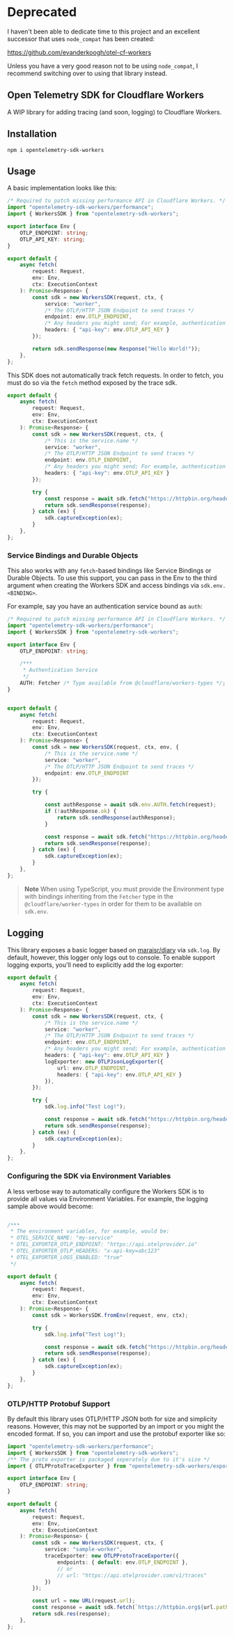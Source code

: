 <!-- markdownlint-configure-file { "hard_tab": { "code_blocks": false } } -->
# Deprecated

I haven't been able to dedicate time to this project and an excellent successor that uses `node_compat` has been created:

https://github.com/evanderkoogh/otel-cf-workers

Unless you have a very good reason not to be using `node_compat`, I recommend switching over to using that library instead.


## Open Telemetry SDK for Cloudflare Workers

A WIP library for adding tracing (and soon, logging) to Cloudflare Workers.

## Installation

```shell
npm i opentelemetry-sdk-workers
```

## Usage

A basic implementation looks like this:

```typescript
/* Required to patch missing performance API in Cloudflare Workers. */
import "opentelemetry-sdk-workers/performance";
import { WorkersSDK } from "opentelemetry-sdk-workers";

export interface Env {
	OTLP_ENDPOINT: string;
	OTLP_API_KEY: string;
}

export default {
	async fetch(
		request: Request,
		env: Env,
		ctx: ExecutionContext
	): Promise<Response> {
		const sdk = new WorkersSDK(request, ctx, {
			service: "worker",
			/* The OTLP/HTTP JSON Endpoint to send traces */
			endpoint: env.OTLP_ENDPOINT,
			/* Any headers you might send; For example, authentication headers */
			headers: { "api-key": env.OTLP_API_KEY }
		});

		return sdk.sendResponse(new Response("Hello World!"));
	},
};
```

This SDK does not automatically track fetch requests. In order to fetch, you must do so via the `fetch` method exposed by the trace sdk.

```typescript
export default {
	async fetch(
		request: Request,
		env: Env,
		ctx: ExecutionContext
	): Promise<Response> {
		const sdk = new WorkersSDK(request, ctx, {
			/* This is the service.name */
			service: "worker",
			/* The OTLP/HTTP JSON Endpoint to send traces */
			endpoint: env.OTLP_ENDPOINT,
			/* Any headers you might send; For example, authentication headers */
			headers: { "api-key": env.OTLP_API_KEY }
		});

		try {
			const response = await sdk.fetch("https://httpbin.org/headers/");
			return sdk.sendResponse(response);
		} catch (ex) {
			sdk.captureException(ex);
		}
	},
};
```

### Service Bindings and Durable Objects

This also works with any `fetch`-based bindings like Service Bindings or Durable Objects.
To use this support, you can pass in the Env to the third argument when creating the Workers SDK and access bindings via `sdk.env.<BINDING>`.

For example, say you have an authentication service bound as `auth`:

```typescript
/* Required to patch missing performance API in Cloudflare Workers. */
import "opentelemetry-sdk-workers/performance";
import { WorkersSDK } from "opentelemetry-sdk-workers";

export interface Env {
	OTLP_ENDPOINT: string;

	/***
	 * Authentication Service
	 */
	AUTH: Fetcher /* Type available from @cloudflare/workers-types */;
}


export default {
	async fetch(
		request: Request,
		env: Env,
		ctx: ExecutionContext
	): Promise<Response> {
		const sdk = new WorkersSDK(request, ctx, env, {
			/* This is the service.name */
			service: "worker",
			/* The OTLP/HTTP JSON Endpoint to send traces */
			endpoint: env.OTLP_ENDPOINT
		});

		try {

			const authResponse = await sdk.env.AUTH.fetch(request);
			if (!authResponse.ok) {
				return sdk.sendResponse(authResponse);
			}

			const response = await sdk.fetch("https://httpbin.org/headers/");
			return sdk.sendResponse(response);
		} catch (ex) {
			sdk.captureException(ex);
		}
	},
};
```

> **Note**
> When using TypeScript, you must provide the Environment type with bindings inheriting from the `Fetcher` type in the `@cloudflare/worker-types` in order for them to be available on `sdk.env`.

## Logging

This library exposes a basic logger based on [maraisr/diary](https://github.com/maraisr/diary) via `sdk.log`. By default, however, this logger only logs out to console. To enable support logging exports, you'll need to explicitly add the log exporter:

```typescript
export default {
	async fetch(
		request: Request,
		env: Env,
		ctx: ExecutionContext
	): Promise<Response> {
		const sdk = new WorkersSDK(request, ctx, {
			/* This is the service.name */
			service: "worker",
			/* The OTLP/HTTP JSON Endpoint to send traces */
			endpoint: env.OTLP_ENDPOINT,
			/* Any headers you might send; For example, authentication headers */
			headers: { "api-key": env.OTLP_API_KEY } 
			logExporter: new OTLPJsonLogExporter({
				url: env.OTLP_ENDPOINT,
				headers: { "api-key": env.OTLP_API_KEY } 
			}),
		});

		try {
			sdk.log.info("Test Log!");

			const response = await sdk.fetch("https://httpbin.org/headers/");
			return sdk.sendResponse(response);
		} catch (ex) {
			sdk.captureException(ex);
		}
	},
};
```

### Configuring the SDK via Environment Variables

A less verbose way to automatically configure the Workers SDK is to provide all values via Environment Variables.
For example, the logging sample above would become:

```typescript

/***
 * The environment variables, for example, would be:
 * OTEL_SERVICE_NAME: "my-service"
 * OTEL_EXPORTER_OTLP_ENDPOINT: "https://api.otelprovider.io"
 * OTEL_EXPORTER_OTLP_HEADERS: "x-api-key=abc123"
 * OTEL_EXPORTER_LOGS_ENABLED: "true"
 */

export default {
	async fetch(
		request: Request,
		env: Env,
		ctx: ExecutionContext
	): Promise<Response> {
		const sdk = WorkersSDK.fromEnv(request, env, ctx);

		try {
			sdk.log.info("Test Log!");

			const response = await sdk.fetch("https://httpbin.org/headers/");
			return sdk.sendResponse(response);
		} catch (ex) {
			sdk.captureException(ex);
		}
	},
};
```

### OTLP/HTTP Protobuf Support

By default this library uses OTLP/HTTP JSON both for size and simplicity reasons. However, this may not be supported by an import or you might the encoded format. If so, you can import and use the protobuf exporter like so:

```typescript
import "opentelemetry-sdk-workers/performance";
import { WorkersSDK } from "opentelemetry-sdk-workers";
/** The proto exporter is packaged seperately due to it's size */
import { OTLPProtoTraceExporter } from "opentelemetry-sdk-workers/exporters/OTLPProtoTraceExporter";

export interface Env {
	OTLP_ENDPOINT: string;
}

export default {
	async fetch(
		request: Request,
		env: Env,
		ctx: ExecutionContext
	): Promise<Response> {
		const sdk = new WorkersSDK(request, ctx, {
			service: "sample-worker",
			traceExporter: new OTLPProtoTraceExporter({
				endpoints: { default: env.OTLP_ENDPOINT },
				// or
				// url: "https://api.otelprovider.com/v1/traces"
			})
		});

		const url = new URL(request.url);
		const response = await sdk.fetch(`https://httpbin.org${url.pathname}`);
		return sdk.res(response);
	},
};
```
